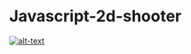 # Javascript-2d-shooter

[![alt-text](https://i.ibb.co/HpTMkWr/Naamloos.png)](https://wietsegielen.github.io/Javascript-2d-shooter/index.html)
